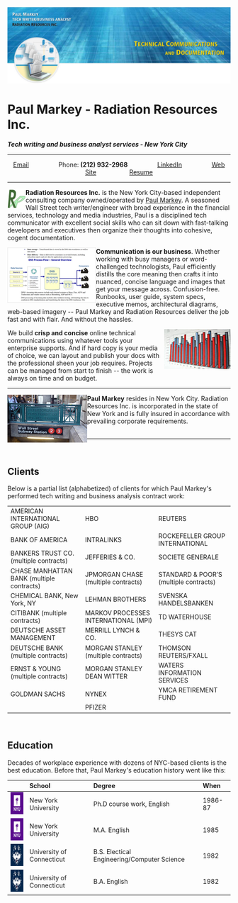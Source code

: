 ![Paul Markey banner](/images/GitHubBanner.jpg)

# Paul Markey - Radiation Resources Inc.
***Tech writing and business analyst services - New York City***
_____
<p align="center">
  <a href="mailto:Paul@PaulMarkey.com">Email</a> &nbsp; &nbsp; &nbsp; &nbsp; &nbsp; &nbsp; &nbsp; &nbsp;
  <a>Phone:<strong> (212) 932-2968</strong></a> &nbsp; &nbsp; &nbsp; &nbsp; &nbsp; &nbsp; &nbsp; &nbsp;
  <a href="https://www.linkedin.com/in/paulmarkey-nyc/">LinkedIn</a> &nbsp; &nbsp; &nbsp; &nbsp; &nbsp; &nbsp; &nbsp; &nbsp;
  <a href="http://www.PaulMarkey.com">Web Site</a>&nbsp; &nbsp; &nbsp; &nbsp; &nbsp; &nbsp; &nbsp; &nbsp;&nbsp; &nbsp;
  <a href="assets/PaulMarkeyResume.doc">Resume</a>
</p>

_____

<img align="left" width="41" height="45" src="/images/rrlogo100.jpg">**Radiation Resources Inc.** is the New York City-based independent consulting company owned/operated by [Paul Markey](mailto:Paul@PaulMarkey.com). A seasoned Wall Street tech writer/engineer with broad experience in the financial services, technology and media industries, Paul is a disciplined tech communicator with excellent social skills who can sit down with fast-talking developers and executives then organize their thoughts into cohesive, cogent documentation.

<img align="left" width="200" height="124" src="/images/FlowDiagram.jpg">**Communication is our business**. Whether working with busy managers or word-challenged technologists, Paul efficiently distills the core meaning then crafts it into nuanced, concise language and images that get your message across. Confusion-free. Runbooks, user guide, system specs, executive memos, architectural diagrams, web-based imagery -- Paul Markey and Radiation Resources deliver the job fast and with flair. And without the hassles. 

<img align="right" width="150" height="90" src="/images/TableGraphic1.jpg">We build **crisp and concise** online technical communications using whatever tools your enterprise supports. And if hard copy is your media of choice, we can layout and publish your docs with the professional sheen your job requires. Projects can be managed from start to finish -- the work is always on time and on budget. 


_____

<img align="left" width="180" height="108" src="/images/SubwayWallSt.jpg">**Paul Markey** resides in New York City. Radiation Resources Inc. is incorporated in the state of New York and is fully insured in accordance with prevailing corporate requirements.  
&nbsp;
&nbsp;
&nbsp;
&nbsp;
_____
&nbsp;

## Clients

Below is a partial list (alphabetized) of clients for which Paul Markey's performed tech writing and business analysis contract work:

|                        |                          |                         |
| :---                   | :---                     | :---                    |
| AMERICAN INTERNATIONAL GROUP (AIG)             | HBO              | REUTERS              |
| BANK OF AMERICA               | INTRALINKS        | ROCKEFELLER GROUP INTERNATIONAL                |
| BANKERS TRUST CO. (multiple contracts)         | JEFFERIES & CO.   | SOCIETE GENERALE                |
| CHASE MANHATTAN BANK (multiple contracts)| JPMORGAN CHASE (multiple contracts) | STANDARD & POOR’S (multiple contracts)  |
| CHEMICAL BANK, New York, NY               | LEHMAN BROTHERS                 | SVENSKA HANDELSBANKEN               |
| CITIBANK  (multiple contracts)           | MARKOV PROCESSES INTERNATIONAL (MPI)                 | TD WATERHOUSE                |
| DEUTSCHE ASSET MANAGEMENT               | MERRILL LYNCH & CO.                | THESYS CAT                |
| DEUTSCHE BANK (multiple contracts)        | MORGAN STANLEY (multiple contracts)  | THOMSON REUTERS/FXALL               |
| ERNST & YOUNG (multiple contracts)         | MORGAN STANLEY DEAN WITTER               | WATERS INFORMATION SERVICES    |
| GOLDMAN SACHS               |  NYNEX            |YMCA RETIREMENT FUND              |
|               | PFIZER              |                |

&nbsp;

## Education

Decades of workplace experience with dozens of NYC-based clients is the best education. Before that, Paul Markey's education history went like this:

|                        | School                  | Degree                   | When               |
| :---                   | :---                   | :---                     | :---               |
| <img src="/images/NYUlogo.jpg" width="50" height="50"> | New York University  | Ph.D course work, English  | 1986-87            |
| <img src="/images/NYUlogo.jpg" width="50" height="50"> | New York University | M.A. English   | 1985                |
| <img src="/images/uconnlogo.jpg" width="50" height="50"> | University of Connecticut | B.S. Electical Engineering/Computer Science                | 1982  |
| <img src="/images/uconnlogo.jpg" width="50" height="50"> | University of Connecticut  | B.A. English               | 1982               |




